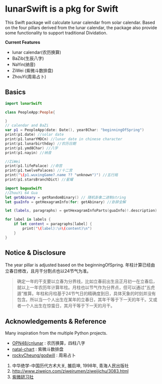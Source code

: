 # lunarSwift is a pkg for Swift

This Swift package will calculate lunar calendar from solar calendar. Based on the four pillars derived from the lunar calendar, the package also provide some functionality to support traditional Dividation.

**Current Features**

- lunar calendar(农历换算)
- BaZib(生辰八字)
- NaYin(纳音)
- ZiWei (紫微斗数排盘)
- ZhouYi(周易占卜)

## Basics

```Swift
import lunarSwift

class PeopleApp:People{

}
// calendar and BaZi
var p1 = PeopleApp(date: Date(), year8Char: "beginningOfSpring")
print(p1.date) //solar date
print(p1.lunarYMDCn) //lunar date in chinese character
print(p1.lunarbirthday) //农历日期
print(p1.ymd8Char) //八字
print(p1.nayin) //纳音

//ZiWei
print(p1.lifePalace) //命宫
print(p1.twelvePalaces) //十二宫
print("\(p1.wuxingGame?.name ?? "unknown")") //五行局
print(p1.starsBranchDict) //星耀

import baguaSwift
//ZhouYi 64 Gua
let getAbinary = getRandomBinary() // 随机卦象二进制string
let guaInfo = getHexagramInfo(for: getAbinary) //卦辞全解

let (labels, paragraphs) = getHexagramInfoParts(guaInfo)!.description) //卦辞全解段落

for label in labels {
    if let content = paragraphs[label] {
        print("\(label):\n\(content)\n")
    }
}

```

## Notice & Disclosure

The year pillar is adjusted based on the beginningOfSpring. 年柱计算已经由立春日修改，且月干分割点也以24节气为准。
>确定一年的干支要以立春为分界线，比如立春前出生且正月初一在立春后，就以上一年农历年计算年柱。月柱也以节气作为分界点，但可以通过“五虎遁”推算。年柱和月柱基于24节气日的精确度到日，具体天象的时刻并没有包含。所以当一个人出生在某年的立春日，其年干等于下一天的年干。又或者一个人出生在惊蛰日，其月干等于下一天的月干。

## Acknowledgements & Reference

Many inspiration from the multiple Python projects.
- [OPN48/cnlunar](https://github.com/OPN48/cnlunar) : 农历换算，四柱八字
- [natal-chart](https://github.com/haibolian/natal-chart) : 紫微斗数排盘
- [rockyCheung/godwill](https://github.com/rockyCheung/godwill) : 周易占卜

1. 中华绝学-中国历代方术大关, 雒启坤, 1998年, 青海人民出版社
2. http://www.ziweicn.com/ziweirumen/ziweijichu/3083.html
3. [紫微研习社](https://www.iztro.com/)
